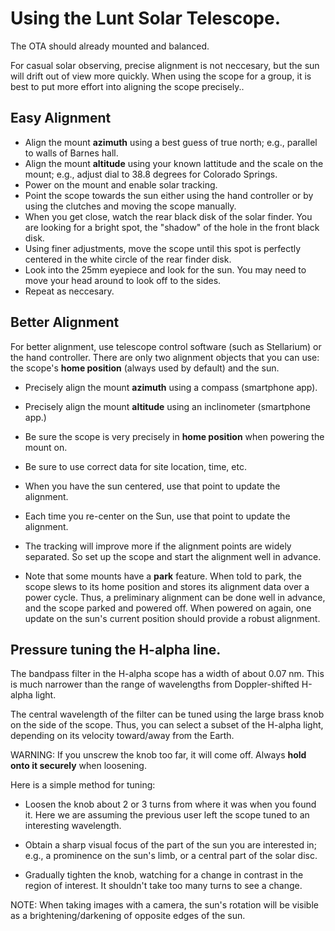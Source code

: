 # Using the Lunt Solar Telescope.

The OTA should already mounted and balanced.

For casual solar observing, precise alignment is not neccesary, but
the sun will drift out of view more quickly. When using the scope for
a group, it is best to put more effort into aligning the scope precisely..


## Easy Alignment

* Align the mount __azimuth__ using a best guess of true north; e.g., parallel
  to walls of Barnes hall. 
* Align the mount __altitude__ using your known lattitude and the scale on
  the mount; e.g., adjust dial to 38.8 degrees for Colorado Springs.
* Power on the mount and enable solar tracking.
* Point the scope towards the sun either using the hand controller or by
  using the clutches and moving the scope manually.
* When you get close, watch the rear black disk of the solar finder.  You are
  looking for a bright spot, the "shadow" of the hole in the front black disk.
* Using finer adjustments, move the scope until this spot is perfectly
  centered in the white circle of the rear finder disk.
* Look into the 25mm eyepiece and look for the sun.  You may need to move
  your head around to look off to the sides.
* Repeat as neccesary.

## Better Alignment

For better alignment, use telescope control software (such as
Stellarium) or the hand controller. There are only two alignment
objects that you can use: the scope's __home position__ (always used
by default) and the sun.


* Precisely align the mount __azimuth__ using a compass (smartphone
  app).

* Precisely align the mount __altitude__ using an inclinometer
  (smartphone app.)

* Be sure the scope is very precisely in __home position__ when
  powering the mount on.

* Be sure to use correct data for site location, time, etc.  

* When you have the sun centered, use that point to update the alignment.

* Each time you re-center on the Sun, use that point to update the alignment.

* The tracking will improve more if the alignment points are widely
  separated.  So set up the scope and start the alignment well in
  advance.

* Note that some mounts have a __park__ feature.  When told to park,
  the scope slews to its home position and stores its alignment data
  over a power cycle.  Thus, a preliminary alignment can be done well
  in advance, and the scope parked and powered off.  When powered on
  again, one update on the sun's current position should provide a
  robust alignment.
 

## Pressure tuning the H-alpha line.

The bandpass filter in the H-alpha scope has a width of about 0.07
nm. This is much narrower than the range of wavelengths from
Doppler-shifted H-alpha light.

The central wavelength of the filter can be tuned using the large
brass knob on the side of the scope.  Thus, you can select a subset of
the H-alpha light, depending on its velocity toward/away from the Earth.

WARNING: If you unscrew the knob too far, it will come off.  Always
__hold onto it securely__ when loosening.

Here is a simple method for tuning:

* Loosen the knob about 2 or 3 turns from where it was when you found
  it. Here we are assuming the previous user left the scope tuned to
  an interesting wavelength.
  
* Obtain a sharp visual focus of the part of the sun you are
  interested in; e.g., a prominence on the sun's limb, or a central
  part of the solar disc.

* Gradually tighten the knob, watching for a change in contrast in the
  region of interest.  It shouldn't take too many turns to see a change.


NOTE: When taking images with a camera, the sun's rotation will be
visible as a brightening/darkening of opposite edges of the sun.
